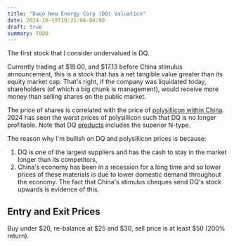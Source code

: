 ```yaml
---
title: "Daqo New Energy Corp (DQ) Valuation"
date: 2024-10-19T19:21:04-04:00
draft: true
summary: TODO
---
```


The first stock that I consider undervalued is DQ.

Currently trading at $19.00, and $17.13 before China stimulus announcement, this is a stock that has a net tangible value greater than its equity market cap. That's right, if the company was liquidated today, shareholders (of which a big chunk is management), would receive more money than selling shares on the public market.

The price of shares is correlated with the price of [polysillicon within China](https://www.bernreuter.com/polysilicon/price-trend/). 2024 has seen the worst prices of polysillicon such that DQ is no longer profitable. Note that DQ [products](https://www.dqsolar.com/Products) includes the superior N-type.

The reason why I'm bullish on DQ and polysillicon prices is because:

1. DQ is one of the largest suppliers and has the cash to stay in the market longer than its competitors,
2. China's economy has been in a recession for a long time and so lower prices of these materials is due to lower domestic demand throughout the economy. The fact that China's stimulus cheques send DQ's stock upwards is evidence of this.

## Entry and Exit Prices

Buy under $20, re-balance at $25 and $30, sell price is at least $50 (200% return).
